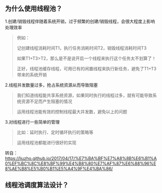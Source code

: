 ## 为什么使用线程池？

1.创建/销毁线程伴随着系统开销，过于频繁的创建/销毁线程，会很大程度上影响处理效率

> 例如：
>
> 记创建线程消耗时间T1，执行任务消耗时间T2，销毁线程消耗时间T3
>
> 如果T1+T3>T2，那么是不是说开启一个线程来执行这个任务太不划算了！
>
> 正好，线程池缓存线程，可用已有的闲置线程来执行新任务，避免了T1+T3带来的系统开销

2.线程并发数量过多，抢占系统资源从而导致阻塞

> 我们知道线程能共享系统资源，如果同时执行的线程过多，就有可能导致系统资源不足而产生阻塞的情况
>
> 运用线程池能有效的控制线程最大并发数，避免以上的问题

3.对线程进行一些简单的管理

> 比如：延时执行、定时循环执行的策略等
>
> 运用线程池都能进行很好的实现

转自：<https://liuzho.github.io/2017/04/17/%E7%BA%BF%E7%A8%8B%E6%B1%A0%EF%BC%8C%E8%BF%99%E4%B8%80%E7%AF%87%E6%88%96%E8%AE%B8%E5%B0%B1%E5%A4%9F%E4%BA%86/>

## 线程池调度算法设计？